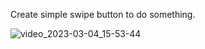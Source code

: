 Create simple swipe button to do something.

![video_2023-03-04_15-53-44](https://user-images.githubusercontent.com/101868225/222896505-ca1a8465-0b32-4e98-8525-33b94fb40bba.gif)

